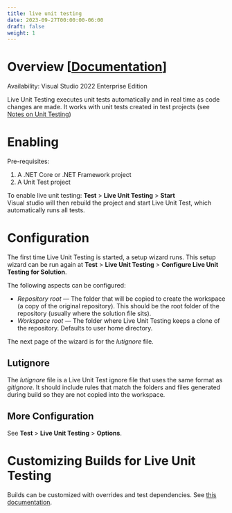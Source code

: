 ```yaml
---
title: live unit testing
date: 2023-09-27T00:00:00-06:00
draft: false
weight: 1
---
```


# Overview [[Documentation](https://learn.microsoft.com/en-us/visualstudio/test/live-unit-testing-intro?view=vs-2022)]  
<g>Availability</g>: Visual Studio 2022 Enterprise Edition 

Live Unit Testing executes unit tests automatically and in real time as code changes are made. 
It works with unit tests created in test projects (see [Notes on Unit Testing](../../../../../notes/_net/testing/unit-testing))

# Enabling
Pre-requisites:
1. A .NET Core or .NET Framework project
2. A Unit Test project

To enable live unit testing: **Test** > **Live Unit Testing** > **Start**  
Visual studio will then rebuild the project and start Live Unit Test, which automatically runs all tests.

# Configuration
The first time Live Unit Testing is started, a setup wizard runs. This setup wizard can be run again at
**Test** > **Live Unit Testing** > **Configure Live Unit Testing for Solution**.

The following aspects can be configured:
* *Repository root* — The folder that will be copied to create the workspace (a copy of the original repository). 
This should be the root folder of the repository (usually where the solution file sits).
* *Workspace root* — The folder where Live Unit Testing keeps a clone of the repository. Defaults to user home directory.

The next page of the wizard is for the *lutignore* file.

## Lutignore
The *lutignore* file is a Live Unit Test ignore file that uses the same format as *gitignore*. It should include rules that
match the folders and files generated during build so they are not copied into the workspace.

## More Configuration
See **Test** > **Live Unit Testing** > **Options**.

# Customizing Builds for Live Unit Testing
Builds can be customized with overrides and test dependencies. See [this documentation](https://learn.microsoft.com/en-us/visualstudio/test/live-unit-testing?view=vs-2022#customize-your-build-for-live-unit-testing).

